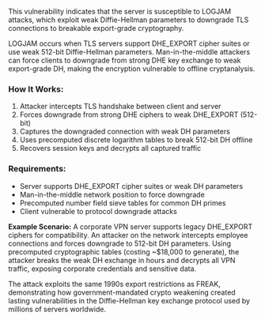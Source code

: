 This vulnerability indicates that the server is susceptible to LOGJAM attacks, which exploit weak Diffie-Hellman parameters to downgrade TLS connections to breakable export-grade cryptography.

LOGJAM occurs when TLS servers support DHE_EXPORT cipher suites or use weak 512-bit Diffie-Hellman parameters. Man-in-the-middle attackers can force clients to downgrade from strong DHE key exchange to weak export-grade DH, making the encryption vulnerable to offline cryptanalysis.

### How It Works:
1. Attacker intercepts TLS handshake between client and server
2. Forces downgrade from strong DHE ciphers to weak DHE_EXPORT (512-bit)
3. Captures the downgraded connection with weak DH parameters
4. Uses precomputed discrete logarithm tables to break 512-bit DH offline
5. Recovers session keys and decrypts all captured traffic

### Requirements:
- Server supports DHE_EXPORT cipher suites or weak DH parameters
- Man-in-the-middle network position to force downgrade
- Precomputed number field sieve tables for common DH primes
- Client vulnerable to protocol downgrade attacks

**Example Scenario:**
A corporate VPN server supports legacy DHE_EXPORT ciphers for compatibility. An attacker on the network intercepts employee connections and forces downgrade to 512-bit DH parameters. Using precomputed cryptographic tables (costing ~$18,000 to generate), the attacker breaks the weak DH exchange in hours and decrypts all VPN traffic, exposing corporate credentials and sensitive data.

The attack exploits the same 1990s export restrictions as FREAK, demonstrating how government-mandated crypto weakening created lasting vulnerabilities in the Diffie-Hellman key exchange protocol used by millions of servers worldwide.